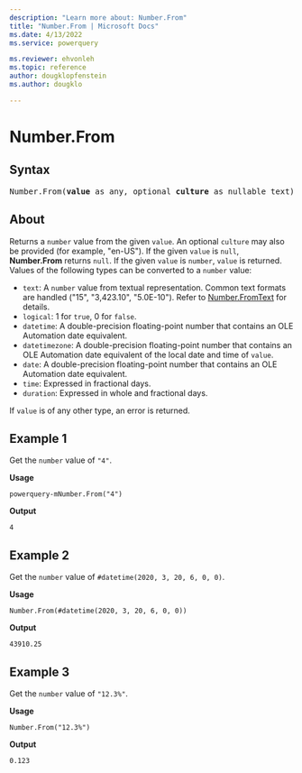 ```yaml
---
description: "Learn more about: Number.From"
title: "Number.From | Microsoft Docs"
ms.date: 4/13/2022
ms.service: powerquery

ms.reviewer: ehvonleh
ms.topic: reference
author: dougklopfenstein
ms.author: dougklo

---
```

# Number.From

## Syntax

<pre>
Number.From(<b>value</b> as any, optional <b>culture</b> as nullable text) as nullable number
</pre>

## About

Returns a `number` value from the given `value`. An optional `culture` may also be provided (for example, "en-US"). If the given `value` is `null`, **Number.From** returns `null`. If the given `value` is `number`, `value` is returned. Values of the following types can be converted to a `number` value:

* `text`: A `number` value from textual representation. Common text formats are handled ("15", "3,423.10", "5.0E-10"). Refer to [Number.FromText](/powerquery-m/number-fromtext) for details.
* `logical`: 1 for `true`, 0 for `false`.
* `datetime`: A double-precision floating-point number that contains an OLE Automation date equivalent.
* `datetimezone`: A double-precision floating-point number that contains an OLE Automation date equivalent of the local date and time of `value`.
* `date`: A double-precision floating-point number that contains an OLE Automation date equivalent.
* `time`: Expressed in fractional days.
* `duration`: Expressed in whole and fractional days.

If `value` is of any other type, an error is returned.

## Example 1

Get the `number` value of `"4"`.

**Usage**

```powerquery-m
powerquery-mNumber.From("4")
```

**Output**

`4`

## Example 2

Get the `number` value of `#datetime(2020, 3, 20, 6, 0, 0)`.

**Usage**

```powerquery-m
Number.From(#datetime(2020, 3, 20, 6, 0, 0))
```

**Output**

`43910.25`

## Example 3

Get the `number` value of `"12.3%"`.

**Usage**

```powerquery-m
Number.From("12.3%")
```

**Output**

`0.123`
